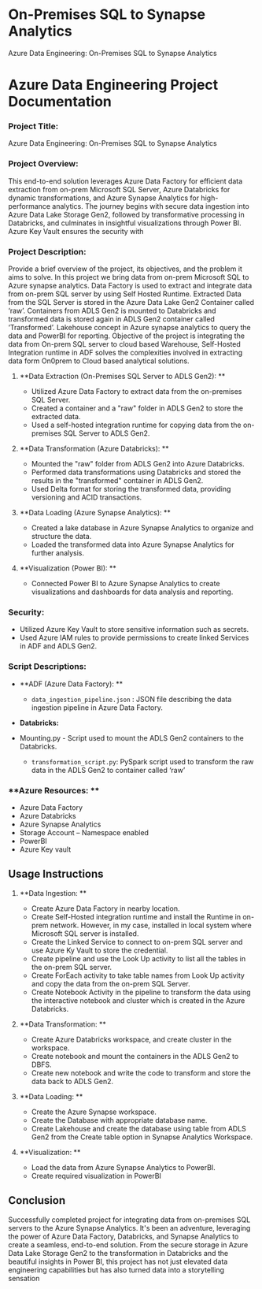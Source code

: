 # On-Premises SQL to Synapse Analytics
Azure Data Engineering: On-Premises SQL to Synapse Analytics
# Azure Data Engineering Project Documentation


### Project Title:
Azure Data Engineering: On-Premises SQL to Synapse Analytics

### Project Overview:
This end-to-end solution leverages Azure Data Factory for efficient data extraction from on-prem Microsoft SQL Server, Azure Databricks for dynamic transformations, and Azure Synapse Analytics for high-performance analytics. The journey begins with secure data ingestion into Azure Data Lake Storage Gen2, followed by transformative processing in Databricks, and culminates in insightful visualizations through Power BI. Azure Key Vault ensures the security with


### Project Description:
Provide a brief overview of the project, its objectives, and the problem it aims to solve.
In this project we bring data from on-prem Microsoft SQL to Azure synapse analytics. Data Factory is used to extract and integrate data from on-prem SQL server by using Self Hosted Runtime. Extracted Data from the SQL Server is stored in the Azure Data Lake Gen2 Container called ‘raw’. Containers from ADLS Gen2 is mounted to Databricks and transformed data is stored again in ADLS Gen2 container called ‘Transformed’. Lakehouse concept in Azure synapse analytics to query the data and PowerBI for reporting.
Objective of the project is integrating the data from On-prem SQL server to cloud based Warehouse, Self-Hosted Integration runtime in ADF solves the complexities involved in extracting data form On0prem to Cloud based analytical solutions.
 
1. **Data Extraction (On-Premises SQL Server to ADLS Gen2): **
   - Utilized Azure Data Factory to extract data from the on-premises SQL Server.
   - Created a container and a "raw" folder in ADLS Gen2 to store the extracted data.
   - Used a self-hosted integration runtime for copying data from the on-premises SQL Server to ADLS Gen2.

2. **Data Transformation (Azure Databricks): **
   - Mounted the "raw" folder from ADLS Gen2 into Azure Databricks.
   - Performed data transformations using Databricks and stored the results in the "transformed" container in ADLS Gen2.
   - Used Delta format for storing the transformed data, providing versioning and ACID transactions.

3. **Data Loading (Azure Synapse Analytics): **
   - Created a lake database in Azure Synapse Analytics to organize and structure the data.
   - Loaded the transformed data into Azure Synapse Analytics for further analysis.

4. **Visualization (Power BI): **
   - Connected Power BI to Azure Synapse Analytics to create visualizations and dashboards for data analysis and reporting.

### Security:

- Utilized Azure Key Vault to store sensitive information such as secrets.
- Used Azure IAM rules to provide permissions to create linked Services in ADF and ADLS Gen2.


### Script Descriptions:

- **ADF (Azure Data Factory): **
    - `data_ingestion_pipeline.json` : JSON file describing the data ingestion pipeline in Azure Data Factory.

- **Databricks:**
 - Mounting.py  - Script used to mount the ADLS Gen2 containers to the Databricks.
     - `transformation_script.py`: PySpark script used to transform the raw data in the ADLS Gen2 to container called ‘raw’


### **Azure Resources: **
- Azure Data Factory
- Azure Databricks
- Azure Synapse Analytics
- Storage Account – Namespace enabled
- PowerBI
- Azure Key vault
 

## Usage Instructions

1. **Data Ingestion: **
   - Create Azure Data Factory in nearby location.
   - Create Self-Hosted integration runtime and install the Runtime in on-prem network. However, in my case, installed in local system where Microsoft SQL server is installed.
   - Create the Linked Service to connect to on-prem SQL server and use Azure Ky Vault to store the credential.
   - Create pipeline and use the Look Up activity to list all the tables in the on-prem SQL server.
   - Create ForEach activity to take table names from Look Up activity and copy the data from the on-prem SQL Server.
   - Create Notebook Activity in the pipeline to transform the data using the interactive notebook and cluster which is created in the Azure Databricks.
 

2. **Data Transformation: **
   - Create Azure Databricks workspace, and create cluster in the workspace.
   - Create notebook and mount the containers in the ADLS Gen2 to DBFS.
   - Create new notebook and write the code to transform and store the data back to ADLS Gen2.

3. **Data Loading: **
   - Create the Azure Synapse workspace.
   - Create the Database with appropriate database name.
   - Create Lakehouse and create the database using table from ADLS Gen2 from the Create table option in Synapse Analytics Workspace.
 
4. **Visualization: **
   - Load the data from Azure Synapse Analytics to PowerBI.
   - Create required visualization in PowerBI
 
## Conclusion

Successfully completed project for integrating data from on-premises SQL servers to the Azure Synapse Analytics. It's been an adventure, leveraging the power of Azure Data Factory, Databricks, and Synapse Analytics to create a seamless, end-to-end solution. From the secure storage in Azure Data Lake Storage Gen2 to the transformation in Databricks and the beautiful insights in Power BI, this project has not just elevated data engineering capabilities but has also turned data into a storytelling sensation

